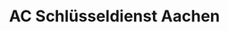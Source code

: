---
title: "AC Schlüsseldienst Aachen"
url: /aachen/ac-schluesseldienst-aachen/
shop: Schlüsseldienst
---